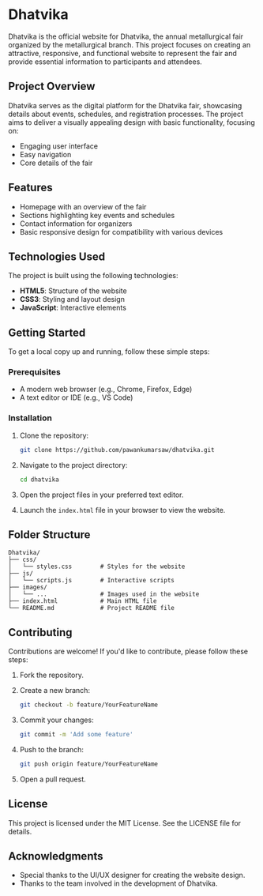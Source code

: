 # Dhatvika

Dhatvika is the official website for Dhatvika, the annual metallurgical fair organized by the metallurgical branch. This project focuses on creating an attractive, responsive, and functional website to represent the fair and provide essential information to participants and attendees.


## Project Overview

Dhatvika serves as the digital platform for the Dhatvika fair, showcasing details about events, schedules, and registration processes. The project aims to deliver a visually appealing design with basic functionality, focusing on:

- Engaging user interface
- Easy navigation
- Core details of the fair

## Features

- Homepage with an overview of the fair
- Sections highlighting key events and schedules
- Contact information for organizers
- Basic responsive design for compatibility with various devices

## Technologies Used

The project is built using the following technologies:

- **HTML5**: Structure of the website
- **CSS3**: Styling and layout design
- **JavaScript**: Interactive elements

## Getting Started

To get a local copy up and running, follow these simple steps:

### Prerequisites

- A modern web browser (e.g., Chrome, Firefox, Edge)
- A text editor or IDE (e.g., VS Code)

### Installation

1. Clone the repository:

   ```bash
   git clone https://github.com/pawankumarsaw/dhatvika.git
   ```

2. Navigate to the project directory:

   ```bash
   cd dhatvika
   ```

3. Open the project files in your preferred text editor.

4. Launch the `index.html` file in your browser to view the website.

## Folder Structure

```
Dhatvika/
├── css/
│   └── styles.css        # Styles for the website
├── js/
│   └── scripts.js        # Interactive scripts
├── images/
│   └── ...               # Images used in the website
├── index.html            # Main HTML file
└── README.md             # Project README file
```

## Contributing

Contributions are welcome! If you'd like to contribute, please follow these steps:

1. Fork the repository.
2. Create a new branch:

   ```bash
   git checkout -b feature/YourFeatureName
   ```

3. Commit your changes:

   ```bash
   git commit -m 'Add some feature'
   ```

4. Push to the branch:

   ```bash
   git push origin feature/YourFeatureName
   ```

5. Open a pull request.

## License

This project is licensed under the MIT License. See the LICENSE file for details.

## Acknowledgments

- Special thanks to the UI/UX designer for creating the website design.
- Thanks to the team involved in the development of Dhatvika.
